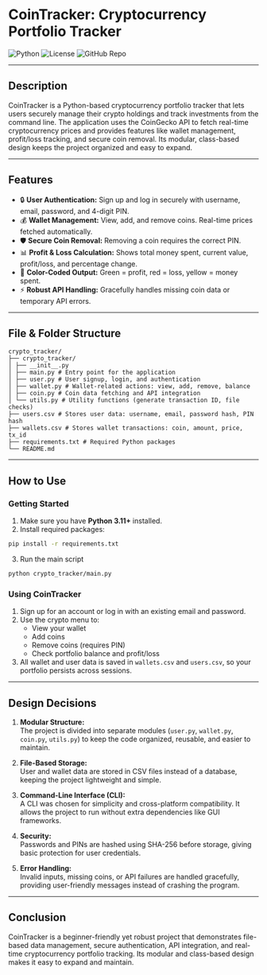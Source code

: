 # CoinTracker: Cryptocurrency Portfolio Tracker

![Python](https://img.shields.io/badge/Python-3.11-blue)
![License](https://img.shields.io/badge/License-MIT-green)
![GitHub Repo](https://img.shields.io/badge/GitHub-CoinTracker-orange)

---

## Description
CoinTracker is a Python-based cryptocurrency portfolio tracker that lets users securely manage their crypto holdings and track investments from the command line. The application uses the CoinGecko API to fetch real-time cryptocurrency prices and provides features like wallet management, profit/loss tracking, and secure coin removal. Its modular, class-based design keeps the project organized and easy to expand.

---

## Features

- 🔒 **User Authentication:** Sign up and log in securely with username, email, password, and 4-digit PIN.
- 💰 **Wallet Management:** View, add, and remove coins. Real-time prices fetched automatically.
- 🛡️ **Secure Coin Removal:** Removing a coin requires the correct PIN.
- 📊 **Profit & Loss Calculation:** Shows total money spent, current value, profit/loss, and percentage change.
- 🎨 **Color-Coded Output:** Green = profit, red = loss, yellow = money spent.
- ⚡ **Robust API Handling:** Gracefully handles missing coin data or temporary API errors.

---

## File & Folder Structure

```
crypto_tracker/
├── crypto_tracker/
│ ├── __init__.py
│ ├── main.py # Entry point for the application
│ ├── user.py # User signup, login, and authentication
│ ├── wallet.py # Wallet-related actions: view, add, remove, balance
│ ├── coin.py # Coin data fetching and API integration
│ └── utils.py # Utility functions (generate transaction ID, file checks)
├── users.csv # Stores user data: username, email, password hash, PIN hash
├── wallets.csv # Stores wallet transactions: coin, amount, price, tx_id
├── requirements.txt # Required Python packages
└── README.md
```
---

## How to Use

### Getting Started
1. Make sure you have **Python 3.11+** installed.
2. Install required packages:
```bash
pip install -r requirements.txt
```
3. Run the main script
```bash
python crypto_tracker/main.py
```

### Using CoinTracker
1. Sign up for an account or log in with an existing email and password.
2. Use the crypto menu to:
   - View your wallet  
   - Add coins  
   - Remove coins (requires PIN)  
   - Check portfolio balance and profit/loss
3. All wallet and user data is saved in `wallets.csv` and `users.csv`, so your portfolio persists across sessions.

---

## Design Decisions

1. **Modular Structure:**  
   The project is divided into separate modules (`user.py`, `wallet.py`, `coin.py`, `utils.py`) to keep the code organized, reusable, and easier to maintain.

2. **File-Based Storage:**  
   User and wallet data are stored in CSV files instead of a database, keeping the project lightweight and simple.

3. **Command-Line Interface (CLI):**  
   A CLI was chosen for simplicity and cross-platform compatibility. It allows the project to run without extra dependencies like GUI frameworks.

4. **Security:**  
   Passwords and PINs are hashed using SHA-256 before storage, giving basic protection for user credentials.

5. **Error Handling:**  
   Invalid inputs, missing coins, or API failures are handled gracefully, providing user-friendly messages instead of crashing the program.

---

## Conclusion

CoinTracker is a beginner-friendly yet robust project that demonstrates file-based data management, secure authentication, API integration, and real-time cryptocurrency portfolio tracking. Its modular and class-based design makes it easy to expand and maintain.